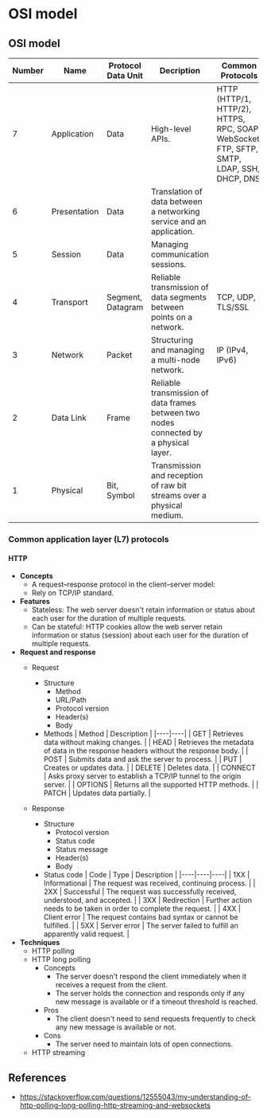 # OSI model

## OSI model
| Number | Name | Protocol Data Unit | Decription | Common Protocols |
|----|----|----|----|----|
| 7 | Application | Data | High-level APIs. | HTTP (HTTP/1, HTTP/2), HTTPS, RPC, SOAP, WebSocket, FTP, SFTP, SMTP, LDAP, SSH, DHCP, DNS  |
| 6 | Presentation | Data | Translation of data between a networking service and an application. | |
| 5 | Session | Data | Managing communication sessions. | |
| 4 | Transport | Segment, Datagram | Reliable transmission of data segments between points on a network. | TCP, UDP, TLS/SSL |
| 3 | Network | Packet | Structuring and managing a multi-node network. | IP (IPv4, IPv6) |
| 2 | Data Link | Frame | Reliable transmission of data frames between two nodes connected by a physical layer. | |
| 1 | Physical | Bit, Symbol | Transmission and reception of raw bit streams over a physical medium. | |
 
### Common application layer (L7) protocols
#### HTTP
- **Concepts**
   - A request–response protocol in the client–server model:
   - Rely on TCP/IP standard.
- **Features**
   - Stateless: The web server doesn't retain information or status about each user for the duration of multiple requests.
   - Can be stateful: HTTP cookies allow the web server retain information or status (session) about each user for the duration of multiple requests.
- **Request and response**
   - Request
      - Structure
         - Method
         - URL/Path
         - Protocol version
         - Header(s)
         - Body
      - Methods
        | Method | Description |
        |----|----|
        | GET | Retrieves data without making changes. |
        | HEAD | Retrieves the metadata of data in the response headers without the response body. |
        | POST | Submits data and ask the server to process. |
        | PUT | Creates or updates data. |
        | DELETE | Deletes data. |
        | CONNECT | Asks proxy server to establish a TCP/IP tunnel to the origin server. |
        | OPTIONS | Returns all the supported HTTP methods. |
        | PATCH | Updates data partially. |
        
   - Response
      - Structure
         - Protocol version
         - Status code
         - Status message
         - Header(s)
         - Body
      - Status code
        | Code | Type | Description |
        |----|----|----|
        | 1XX | Informational | The request was received, continuing process. |
        | 2XX | Successful | The request was successfully received, understood, and accepted. |
        | 3XX | Redirection | Further action needs to be taken in order to complete the request. |
        | 4XX | Client error | The request contains bad syntax or cannot be fulfilled. |
        | 5XX | Server error | The server failed to fulfill an apparently valid request. |
- **Techniques**
   - HTTP polling
   - HTTP long polling
      - Concepts
         - The server doesn't respond the client immediately when it receives a request from the client.
         - The server holds the connection and responds only if any new message is available or if a timeout threshold is reached.
      - Pros
         - The client doesn't need to send requests frequently to check any new message is available or not.
      - Cons
         - The server need to maintain lots of open connections.
   - HTTP streaming

## References
- https://stackoverflow.com/questions/12555043/my-understanding-of-http-polling-long-polling-http-streaming-and-websockets

